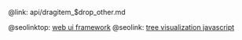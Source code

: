 @link: api/dragitem_$drop_other.md

@seolinktop: [web ui framework](https://webix.com)
@seolink: [tree visualization javascript](https://webix.com/widget/tree/)
